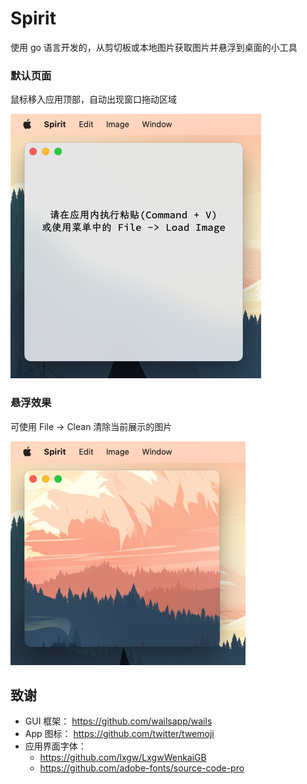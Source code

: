 Spirit
===============

使用 go 语言开发的，从剪切板或本地图片获取图片并悬浮到桌面的小工具

### 默认页面

鼠标移入应用顶部，自动出现窗口拖动区域

![img_1.png](images/img_1.png)

### 悬浮效果

可使用 File -> Clean 清除当前展示的图片

![img.png](images/img.png)

## 致谢

- GUI 框架： https://github.com/wailsapp/wails
- App 图标： https://github.com/twitter/twemoji
- 应用界面字体：
    - https://github.com/lxgw/LxgwWenkaiGB
    - https://github.com/adobe-fonts/source-code-pro
